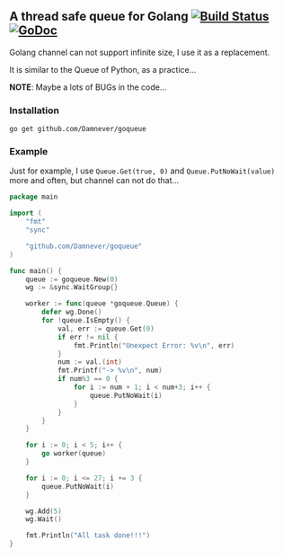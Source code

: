 ## A thread safe queue for Golang [![Build Status](https://travis-ci.org/Damnever/goqueue.svg?branch=master)](https://travis-ci.org/Damnever/goqueue) [![GoDoc](https://godoc.org/github.com/Damnever/goqueue?status.svg)](https://godoc.org/github.com/Damnever/goqueue)
Golang channel can not support infinite size, I use it as a replacement.

It is similar to the Queue of Python, as a practice...

**NOTE**: Maybe a lots of BUGs in the code...

### Installation

```
go get github.com/Damnever/goqueue
```

### Example

Just for example, I use `Queue.Get(true, 0)` and `Queue.PutNoWait(value)` more and often, but channel can not do that...

```Go
package main

import (
	"fmt"
	"sync"

	"github.com/Damnever/goqueue"
)

func main() {
	queue := goqueue.New(0)
	wg := &sync.WaitGroup{}

	worker := func(queue *goqueue.Queue) {
		defer wg.Done()
		for !queue.IsEmpty() {
			val, err := queue.Get(0)
			if err != nil {
				fmt.Println("Unexpect Error: %v\n", err)
			}
			num := val.(int)
			fmt.Printf("-> %v\n", num)
			if num%3 == 0 {
				for i := num + 1; i < num+3; i++ {
					queue.PutNoWait(i)
				}
			}
		}
	}

    for i := 0; i < 5; i++ {
		go worker(queue)
	}

    for i := 0; i <= 27; i += 3 {
		queue.PutNoWait(i)
	}

	wg.Add(5)
	wg.Wait()

	fmt.Println("All task done!!!")
}
```
